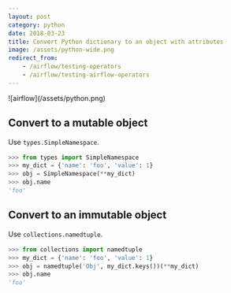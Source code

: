```yaml
---
layout: post
category: python
date: 2018-03-23
title: Convert Python dictionary to an object with attributes
image: /assets/python-wide.png
redirect_from:
    - /airflow/testing-operators
    - /airflow/testing-airflow-operators
---
```

<div class="wide-logos" markdown="1">
![airflow](/assets/python.png)
</div>

## Convert to a mutable object

Use `types.SimpleNamespace`.

```python
>>> from types import SimpleNamespace
>>> my_dict = {'name': 'foo', 'value': 1}
>>> obj = SimpleNamespace(**my_dict)
>>> obj.name
'foo'
```

## Convert to an immutable object

Use `collections.namedtuple`.

```python
>>> from collections import namedtuple
>>> my_dict = {'name': 'foo', 'value': 1}
>>> obj = namedtuple('Obj', my_dict.keys())(**my_dict)
>>> obj.name
'foo'
```
